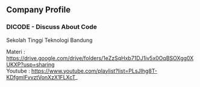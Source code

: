 ## Company Profile

### DICODE - Discuss About Code

Sekolah Tinggi Teknologi Bandung

Materi : https://drive.google.com/drive/folders/1eZzSqHxb71DJ1iv5x0OqBSOXgg0XUKXP?usp=sharing<br>
Youtube : https://www.youtube.com/playlist?list=PLsJIhg8T-KDfgmlFvvztVonXzX1FLXcT_
